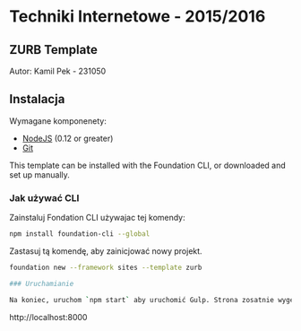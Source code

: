 # Techniki Internetowe - 2015/2016
## ZURB Template

Autor: Kamil Pek - 231050

## Instalacja

Wymagane komponenety:

- [NodeJS](https://nodejs.org/en/) (0.12 or greater)
- [Git](https://git-scm.com/)

This template can be installed with the Foundation CLI, or downloaded and set up manually.

### Jak używać CLI

Zainstaluj Fondation CLI używajac tej komendy:

```bash
npm install foundation-cli --global
```

Zastasuj tą komendę, aby zainicjować nowy projekt.

```bash
foundation new --framework sites --template zurb

### Uruchamianie 

Na koniec, uruchom `npm start` aby uruchomić Gulp. Strona zosatnie wygenerowana i umieszczona w katalogu 'dist' oraz będzie dostępna pod adresem:

```
http://localhost:8000
```

